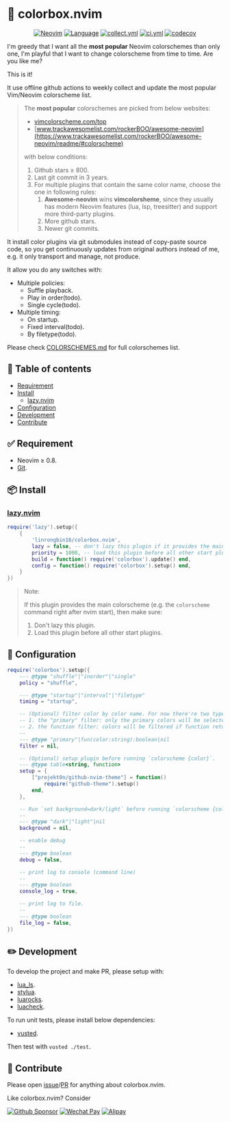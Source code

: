 # 🌈 colorbox.nvim

<p align="center">
<a href="https://github.com/neovim/neovim/releases/v0.8.0"><img alt="Neovim" src="https://img.shields.io/badge/Neovim-v0.8-57A143?logo=neovim&logoColor=57A143" /></a>
<a href="https://github.com/linrongbin16/colorbox.nvim/search?l=lua"><img alt="Language" src="https://img.shields.io/github/languages/top/linrongbin16/colorbox.nvim?label=Lua&logo=lua&logoColor=fff&labelColor=2C2D72" /></a>
<a href="https://github.com/linrongbin16/gitlinker.nvim/actions/workflows/collect.yml"><img alt="collect.yml" src="https://img.shields.io/badge/dynamic/json?url=https%3A%2F%2Fapi.github.com%2Frepos%2Flinrongbin16%2Fcolorbox.nvim%2Fcommits%3Fpath%3DCHANGELOG.md%26page%3D1%26per_page%3D1&query=%24%5B0%5D.commit.author.date&label=Last%20Update&labelColor=7A1FA2&logo=githubactions&logoColor=fff" /></a>
<a href="https://github.com/linrongbin16/gitlinker.nvim/actions/workflows/ci.yml"><img alt="ci.yml" src="https://img.shields.io/github/actions/workflow/status/linrongbin16/colorbox.nvim/ci.yml?label=GitHub%20CI&labelColor=181717&logo=github&logoColor=fff" /></a>
<a href="https://app.codecov.io/github/linrongbin16/colorbox.nvim"><img alt="codecov" src="https://img.shields.io/codecov/c/github/linrongbin16/colorbox.nvim?logo=codecov&logoColor=F01F7A&label=Codecov" /></a>
</p>

I'm greedy that I want all the **most popular** Neovim colorschemes than only one, I'm playful that I want to change colorscheme from time to time. Are you like me?

This is it!

It use offline github actions to weekly collect and update the most popular Vim/Neovim colorscheme list.

> The **most popular** colorschemes are picked from below websites:
>
> - [vimcolorscheme.com/top](https://vimcolorschemes.com/top)
> - [www.trackawesomelist.com/rockerBOO/awesome-neovim](https://www.trackawesomelist.com/rockerBOO/awesome-neovim/readme/#colorscheme)
>
> with below conditions:
>
> 1. Github stars &ge; 800.
> 2. Last git commit in 3 years.
> 3. For multiple plugins that contain the same color name, choose the one in following rules:
>    1. **Awesome-neovim** wins **vimcolorsheme**, since they usually has modern Neovim features (lua, lsp, treesitter) and support more third-party plugins.
>    2. More github stars.
>    3. Newer git commits.

It install color plugins via git submodules instead of copy-paste source code, so you get continuously updates from original authors instead of me, e.g. it only transport and manage, not produce.

It allow you do any switches with:

- Multiple policies:
  - Suffle playback.
  - Play in order(todo).
  - Single cycle(todo).
- Multiple timing:
  - On startup.
  - Fixed interval(todo).
  - By filetype(todo).

Please check [COLORSCHEMES.md](https://github.com/linrongbin16/colorbox.nvim/blob/main/COLORSCHEMES.md) for full colorschemes list.

## 📖 Table of contents

- [Requirement](#-requirement)
- [Install](#-install)
  - [lazy.nvim](#lazynvim)
- [Configuration](#-configuration)
- [Development](#-development)
- [Contribute](#-contribute)

## ✅ Requirement

- Neovim &ge; 0.8.
- [Git](https://git-scm.com/).

## 📦 Install

### [lazy.nvim](https://github.com/folke/lazy.nvim)

```lua
require('lazy').setup({
    {
        'linrongbin16/colorbox.nvim',
        lazy = false, -- don't lazy this plugin if it provides the main colorscheme
        priority = 1000, -- load this plugin before all other start plugins
        build = function() require('colorbox').update() end,
        config = function() require('colorbox').setup() end,
    }
})
```

> Note:
>
> If this plugin provides the main colorscheme (e.g. the `colorscheme` command right after nvim start), then make sure:
>
> 1. Don't lazy this plugin.
> 2. Load this plugin before all other start plugins.

## 🔧 Configuration

```lua
require('colorbox').setup({
    --- @type "shuffle"|"inorder"|"single"
    policy = "shuffle",

    --- @type "startup"|"interval"|"filetype"
    timing = "startup",

    -- (Optional) filter color by color name. For now there're two types of filters:
    -- 1. the "primary" filter: only the primary colors will be selected, other variants will be skip.
    -- 2. the function filter: colors will be filtered if function return true.
    --
    --- @type "primary"|fun(color:string):boolean|nil
    filter = nil,

    -- (Optional) setup plugin before running `colorscheme {color}`.
    --- @type table<string, function>
    setup = {
        ["projekt0n/github-nvim-theme"] = function()
            require("github-theme").setup()
        end,
    },

    -- Run `set background=dark/light` before running `colorscheme {color}`.
    --
    --- @type "dark"|"light"|nil
    background = nil,

    -- enable debug
    --
    --- @type boolean
    debug = false,

    -- print log to console (command line)
    --
    --- @type boolean
    console_log = true,

    -- print log to file.
    --
    --- @type boolean
    file_log = false,
})
```

## ✏️ Development

To develop the project and make PR, please setup with:

- [lua_ls](https://github.com/LuaLS/lua-language-server).
- [stylua](https://github.com/JohnnyMorganz/StyLua).
- [luarocks](https://luarocks.org/).
- [luacheck](https://github.com/mpeterv/luacheck).

To run unit tests, please install below dependencies:

- [vusted](https://github.com/notomo/vusted).

Then test with `vusted ./test`.

## 🎁 Contribute

Please open [issue](https://github.com/linrongbin16/colorbox.nvim/issues)/[PR](https://github.com/linrongbin16/colorbox.nvim/pulls) for anything about colorbox.nvim.

Like colorbox.nvim? Consider

[![Github Sponsor](https://img.shields.io/badge/-Sponsor%20Me%20on%20Github-magenta?logo=github&logoColor=white)](https://github.com/sponsors/linrongbin16)
[![Wechat Pay](https://img.shields.io/badge/-Tip%20Me%20on%20WeChat-brightgreen?logo=wechat&logoColor=white)](https://github.com/linrongbin16/lin.nvim/wiki/Sponsor)
[![Alipay](https://img.shields.io/badge/-Tip%20Me%20on%20Alipay-blue?logo=alipay&logoColor=white)](https://github.com/linrongbin16/lin.nvim/wiki/Sponsor)
